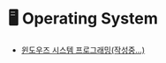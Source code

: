 # :desktop_computer: Operating System
- [윈도우즈 시스템 프로그래밍(작성중...)](WindowsSystemProgramming\README.md)